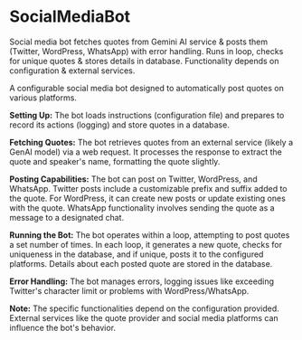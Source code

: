# SocialMediaBot
Social media bot fetches quotes from Gemini AI service &amp; posts them (Twitter, WordPress, WhatsApp) with error handling. Runs in loop, checks for unique quotes &amp; stores details in database. Functionality depends on configuration &amp; external services.

A configurable social media bot designed to automatically post quotes on various platforms.

**Setting Up:**
The bot loads instructions (configuration file) and prepares to record its actions (logging) and store quotes in a database.

**Fetching Quotes:**
The bot retrieves quotes from an external service (likely a GenAI model) via a web request.
It processes the response to extract the quote and speaker's name, formatting the quote slightly.

**Posting Capabilities:**
The bot can post on Twitter, WordPress, and WhatsApp.
Twitter posts include a customizable prefix and suffix added to the quote.
For WordPress, it can create new posts or update existing ones with the quote.
WhatsApp functionality involves sending the quote as a message to a designated chat.

**Running the Bot:**
The bot operates within a loop, attempting to post quotes a set number of times.
In each loop, it generates a new quote, checks for uniqueness in the database, and if unique, posts it to the configured platforms.
Details about each posted quote are stored in the database.

**Error Handling:**
The bot manages errors, logging issues like exceeding Twitter's character limit or problems with WordPress/WhatsApp.

**Note:**
The specific functionalities depend on the configuration provided.
External services like the quote provider and social media platforms can influence the bot's behavior.
